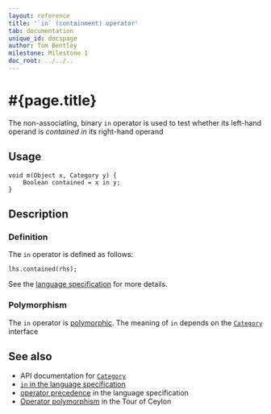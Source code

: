 ```yaml
---
layout: reference
title: '`in` (containment) operator'
tab: documentation
unique_id: docspage
author: Tom Bentley
milestone: Milestone 1
doc_root: ../../..
---
```


# #{page.title}

The non-associating, binary `in` operator is used to test whether its left-hand 
operand is *contained in* its right-hand operand

## Usage 

    void m(Object x, Category y) {
        Boolean contained = x in y;
    }

## Description

### Definition
The `in` operator is defined as follows:

<!-- check:none -->
    lhs.contained(rhs);

See the [language specification](#{page.doc_root}/#{site.urls.spec_relative}#equalitycomparison) for more details.

### Polymorphism

The `in` operator is [polymorphic](#{page.doc_root}/reference/operator/operator-polymorphism). 
The meaning of `in` depends on the 
[`Category`](#{site.urls.apidoc_current}/ceylon/language/interface_Category.html) interface

## See also

* API documentation for [`Category`](#{site.urls.apidoc_current}/ceylon/language/interface_Category.html)
* [`in` in the language specification](#{page.doc_root}/#{site.urls.spec_relative}#equalitycomparison)
* [operator precedence](#{page.doc_root}/#{site.urls.spec_relative}#operatorprecedence) in the 
  language specification
* [Operator polymorphism](#{page.doc_root}/tour/language-module/#operator_polymorphism) 
  in the Tour of Ceylon

